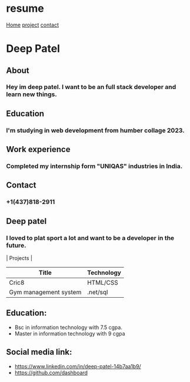 # resume

[Home](home.markdown)
[project](project.markdown)
[contact](contact.markdown)

# Deep Patel


## About
### Hey im deep patel. I want to be an full stack developer and learn new things.

## Education
### I'm studying in web development from humber collage 2023.

## Work  experience
### Completed my internship form "UNIQAS" industries in India.

## Contact
### +1(437)818-2911

## Deep patel
### I loved to plat sport a lot and want to be a developer in the future.

| Projects |

| Title | Technology |
| ----------- | ----------- |
| Cric8 | HTML/CSS |
| Gym management system | .net/sql |

## Education:
- Bsc in information technology with 7.5 cgpa.
- Master in information technology with 9 cgpa

## Social media link:
- https://www.linkedin.com/in/deep-patel-14b7aa1b9/
- https://github.com/dashboard

